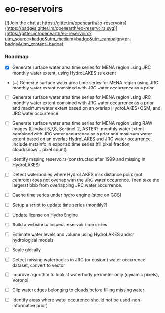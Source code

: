 # eo-reservoirs

[![Join the chat at https://gitter.im/openearth/eo-reservoirs](https://badges.gitter.im/openearth/eo-reservoirs.svg)](https://gitter.im/openearth/eo-reservoirs?utm_source=badge&utm_medium=badge&utm_campaign=pr-badge&utm_content=badge)

### Roadmap
- [x] Generate surface water area time series for MENA region using JRC monthly water extent, using HydroLAKES as extent
- [~] Generate surface water area time series for MENA region using JRC monthly water extent combined with JRC water occurrence as a prior
- [ ] Generate surface water area time series for MENA region using JRC monthly water extent combined with JRC water occurrence as a prior and maximum water extent based on an overlap HydroLAKES+OSM, and JRC water occurrence
- [ ] Generate surface water area time series for MENA region using RAW images (Landsat 5,7,8, Sentinel-2, ASTER?) monthly water extent combined with JRC water occurrence as a prior and maximum water extent based on an overlap HydroLAKES and JRC water occurrence. Include metainfo in exported time series (fill pixel fraction, cloud/snow/... pixel count).
- [ ] Identify missing reservoirs (constructed after 1999 and missing in HydroLAKES) 
- [ ] Detect waterbodies where HydroLAKES max distance point (not centroid) does not overlap with the JRC water occurence. Then take the largerst blob from overlapping JRC water occurrence.
- [ ] Cache time series under hydro engine (store on GCS)
- [ ] Setup a script to update time series (monthly?)
- [ ] Update license on Hydro Engine


- [ ] Build a website to inspect reservoir time series
- [ ] Estimate water levels and volume using HydroLAKES and/or hydrological models
- [ ] Scale globally
- [ ] Detect missing waterbodies in JRC (or custom) water occurrence dataset, convert to vector
- [ ] Improve algorithm to look at waterbody perimeter only (dynamic pixels), Voronoi 
- [ ] Clip water edges belonging to clouds before filling missing water
- [ ] Identify areas where water occurence should not be used (non-informative prior)
